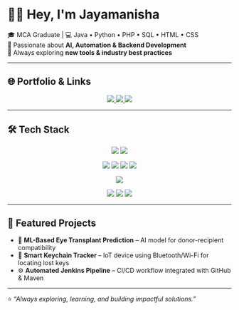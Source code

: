 # 👩‍💻 Hey, I'm Jayamanisha  

🎓 MCA Graduate | 💻 Java • Python • PHP • SQL • HTML • CSS  
🚀 Passionate about **AI, Automation & Backend Development**  
🌱 Always exploring **new tools & industry best practices**  

---

## 🌐 Portfolio & Links  
<p align="center">
  <a href="https://github.com/USERNAME">
    <img src="https://img.shields.io/badge/GitHub-000000?style=for-the-badge&logo=github&logoColor=white" />
  </a>
  <a href="https://www.linkedin.com/in/jayamanisha">
    <img src="https://img.shields.io/badge/LinkedIn-0A66C2?style=for-the-badge&logo=linkedin&logoColor=white" />
  </a>
  <a href="mailto:manisharajkumar46@gmail.com">
    <img src="https://img.shields.io/badge/Email-D14836?style=for-the-badge&logo=gmail&logoColor=white" />
  </a>
</p>  

---

## 🛠 Tech Stack  

<p align="center">
  <!-- Frontend -->
  <img src="https://img.shields.io/badge/HTML5-E34F26?style=for-the-badge&logo=html5&logoColor=white" />
  <img src="https://img.shields.io/badge/CSS3-1572B6?style=for-the-badge&logo=css3&logoColor=white" />
</p>

<p align="center">
  <!-- Backend & Programming -->
  <img src="https://img.shields.io/badge/Java-007396?style=for-the-badge&logo=openjdk&logoColor=white" />
  <img src="https://img.shields.io/badge/Python-3776AB?style=for-the-badge&logo=python&logoColor=white" />
  <img src="https://img.shields.io/badge/PHP-777BB4?style=for-the-badge&logo=php&logoColor=white" />
  <img src="https://img.shields.io/badge/VB.NET-512BD4?style=for-the-badge&logo=dotnet&logoColor=white" />
</p>

<p align="center">
  <!-- Database -->
  <img src="https://img.shields.io/badge/SQL-336791?style=for-the-badge&logo=postgresql&logoColor=white" />
</p>

<p align="center">
  <!-- Tools -->
  <img src="https://img.shields.io/badge/GitHub-181717?style=for-the-badge&logo=github&logoColor=white" />
  <img src="https://img.shields.io/badge/Jenkins-D24939?style=for-the-badge&logo=jenkins&logoColor=white" />
  <img src="https://img.shields.io/badge/Maven-C71A36?style=for-the-badge&logo=apache-maven&logoColor=white" />
</p>  

---

## 📂 Featured Projects  

- 🔬 **ML-Based Eye Transplant Prediction** – AI model for donor-recipient compatibility  
- 🔑 **Smart Keychain Tracker** – IoT device using Bluetooth/Wi-Fi for locating lost keys  
- ⚙️ **Automated Jenkins Pipeline** – CI/CD workflow integrated with GitHub & Maven  

---

⭐️ *“Always exploring, learning, and building impactful solutions.”*  
